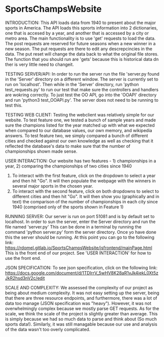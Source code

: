 # SportsChampsWebsite

INTRODUCTION:
This API loads data from 1940 to present about the major sports in America. The API loads this
sprorts information into 2 dictionaries, one that is accesed by a year, and another that is
accessed by a city or metro area. The main functionality is to use 'get' requests to load the data.
The post requests are reserved for future seasons when a new winner in a new season. The put
requests are there to edit any descrepcincies in the data. The put reset will change the data back
to what the original file stores. The function that you should run are 'gets' because this is
historical data dn ther is very little need to changeit.

TESTING SERVER/API:
In order to  run the server run the file 'server.py found in the 'Server' directory on a different
window.  The server is currently set to run on 'localhost'. Then while in the 'Server' directory, run 'python test_requests.py' to run our test that make sure the controllers and handlers are wokring correctly. To just test the OO API, go into the 'OOAPI' directory and run 'python3 test_OOAPI.py'. The server does not need to be running to test this.

TESTING WEB CLIENT:
Testing the webclient was relatively simple for our website. To test feature one, we tested a bunch of sample years and made sure the champions listed for the year matched up with what we expected when compared to our database values, our own memory, and wikipedia answers. To test feature two, we simply compared a bunch of different cities and checked against our own knowledge as well as checking that it reflected the database's data to make sure that the number of championships shown made sense.

USER INTERACTION:
Our website has two features - 1) championships in a year, 2) comparing the championships of two cities since 1940
1) To interact with the first feature, click on the dropdown to select a year and then hit "Go". It will then populate the webpage with the winners in several major sports in the chosen year.
2) To interact with the second feature, click on both dropdowns to select to different cities and then hit "Go". It will then show you (graphically and in text) the comparison of the number of championships in each city since 1940 (comprised only of the sports shown in Feature 1)

RUNNING SERVER:
Our server is run on port 51081 and is by default set to localhost. In order to sun the server, enter the Server directory and run the file named 'server.py'  This can be done in a terminal by running the command 'python server.py' form the server directory. Once yo have done this the server should be running. At this point you can go to the following link: https://rdomel.gitlab.io/SportsChampsWebsite/jsfrontend/mainPage.html This is the front end of our project. See 'USER INTERACTION' for how to use the front end.

JSON SPECIFICATION:
To see json specification, click on the following link: https://docs.google.com/document/d/1TDIrrV_5wHV8K28aR1vJk4iekL0Xt5zJkR2hsd3nV2c/edit

SCALE AND COMPLEXITY:
We assessed the complexity of our project as being about medium complexity. It was not easy setting up the server, being that there are three resource endpoints, and furthermore, there was a lot of data too manage (JSON specification was "heavy"). However, it was not overwhelmingly complex because we mostly parse GET requests. As for the scale, we think the scale of the project is slightly greater than average. This is simply because we had so much data to parse and think about (So much sports data!). Similarly, it was still managable because our use and analysis of the data wasn't too overly complicated.
